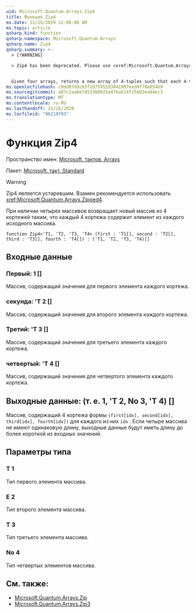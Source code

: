 ```yaml
---
uid: Microsoft.Quantum.Arrays.Zip4
title: Функция Zip4
ms.date: 11/25/2020 12:00:00 AM
ms.topic: article
qsharp.kind: function
qsharp.namespace: Microsoft.Quantum.Arrays
qsharp.name: Zip4
qsharp.summary: >-
  > [!WARNING]

  > Zip4 has been deprecated. Please use <xref:Microsoft.Quantum.Arrays.Zipped4> instead.


  Given four arrays, returns a new array of 4-tuples such that each 4-tuple contains an element from each original array.
ms.openlocfilehash: c9dd07ddc63f1d75952d3841997eed0f78e054b9
ms.sourcegitcommit: a87c1aa8e7453360025e47ba614f25b02ea84ec3
ms.translationtype: MT
ms.contentlocale: ru-RU
ms.lasthandoff: 11/26/2020
ms.locfileid: "96219793"
---
```

# <a name="zip4-function"></a>Функция Zip4

Пространство имен: [Microsoft. тактов. Arrays](xref:Microsoft.Quantum.Arrays)

Пакет: [Microsoft. такт. Standard](https://nuget.org/packages/Microsoft.Quantum.Standard)


> [!WARNING]
> Zip4 является устаревшим. Взамен рекомендуется использовать <xref:Microsoft.Quantum.Arrays.Zipped4>.

При наличии четырех массивов возвращает новый массив из 4 кортежей таким, что каждый 4 кортежа содержит элемент из каждого исходного массива.

```qsharp
function Zip4<'T1, 'T2, 'T3, 'T4> (first : 'T1[], second : 'T2[], third : 'T3[], fourth : 'T4[]) : ('T1, 'T2, 'T3, 'T4)[]
```


## <a name="input"></a>Входные данные

### <a name="first--t1"></a>Первый: 1 []

Массив, содержащий значения для первого элемента каждого кортежа.


### <a name="second--t2"></a>секунда: 'T 2 []

Массив, содержащий значения для второго элемента каждого кортежа.


### <a name="third--t3"></a>Третий: 'T 3 []

Массив, содержащий значения для третьего элемента каждого кортежа.


### <a name="fourth--t4"></a>четвертый: 'T 4 []

Массив, содержащий значения для четвертого элемента каждого кортежа.



## <a name="output--t1t2t3t4"></a>Выходные данные: (т. е. 1, 'T 2, No 3, 'T 4) []

Массив, содержащий 4 кортежа формы `(first[idx], second[idx], third[idx], fourth[idx])` для каждого из них `idx` . Если четыре массива не имеют одинаковую длину, выходные данные будут иметь длину до более короткой из входных значений.

## <a name="type-parameters"></a>Параметры типа

### <a name="t1"></a>Т 1

Тип первого элемента массива.
### <a name="t2"></a>Е 2

Тип второго элемента массива.
### <a name="t3"></a>Т 3

Тип третьего элемента массива.
### <a name="t4"></a>No 4

Тип четвертых элементов массива.

## <a name="see-also"></a>См. также:

- [Microsoft.Quantum.Arrays.Zip](xref:Microsoft.Quantum.Arrays.Zip)
- [Microsoft.Quantum.Arrays.Zip3](xref:Microsoft.Quantum.Arrays.Zip3)